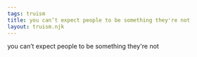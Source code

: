 ```yaml
---
tags: truism
title: you can’t expect people to be something they're not
layout: truism.njk
---
```


you can’t expect people to be something they're not